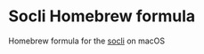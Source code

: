 # Socli Homebrew formula
Homebrew formula for the [socli](https://github.com/gautamkrishnar/socli) on macOS
